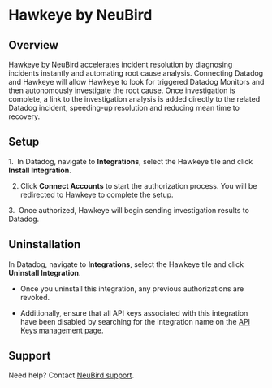 # Hawkeye by NeuBird

## Overview

Hawkeye by NeuBird accelerates incident resolution by diagnosing incidents instantly and automating root cause analysis. Connecting Datadog and Hawkeye will allow Hawkeye to look for triggered Datadog Monitors and then autonomously investigate the root cause. Once investigation is complete, a link to the investigation analysis is added directly to the related Datadog incident, speeding-up resolution and reducing mean time to recovery.

## Setup

1.  In Datadog, navigate to **Integrations**, select the Hawkeye tile and click **Install Integration**.

2. Click **Connect Accounts** to start the authorization process. You will be redirected to Hawkeye to complete the setup.

3.  Once authorized, Hawkeye will begin sending investigation results to Datadog.


## Uninstallation

In Datadog, navigate to **Integrations**, select the Hawkeye tile and click **Uninstall Integration**.

- Once you uninstall this integration, any previous authorizations are revoked.

- Additionally, ensure that all API keys associated with this integration have been disabled by searching for the integration name on the [API Keys management page][1].


## Support

Need help? Contact [NeuBird support][2].


[1]: https://app.datadoghq.com/organization-settings/api-keys?filter=Hawkeye
[2]: https://neubird.ai/neubird-support/